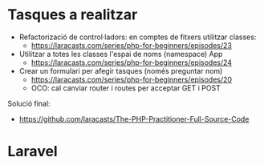 # Tasques a realitzar

- Refactorizació de control·ladors: en comptes de fitxers utilitzar classes:
  - https://laracasts.com/series/php-for-beginners/episodes/23 
- Utilitzar a totes les classes l'espai de noms (namespace) App
  -  https://laracasts.com/series/php-for-beginners/episodes/24
- Crear un formulari per afegir tasques (només preguntar nom)
  - https://laracasts.com/series/php-for-beginners/episodes/20
  - OCO: cal canviar router i routes per acceptar GET i POST

Solució final: 
- https://github.com/laracasts/The-PHP-Practitioner-Full-Source-Code
  
# Laravel
  